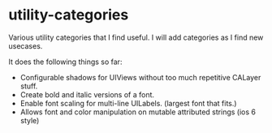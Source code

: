 utility-categories
==================

Various utility categories that I find useful.  I will add categories as I find new usecases.

It does the following things so far:
* Configurable shadows for UIViews without too much repetitive CALayer stuff.
* Create bold and italic versions of a font.
* Enable font scaling for multi-line UILabels. (largest font that fits.)
* Allows font and color manipulation on mutable attributed strings (ios 6 style)
